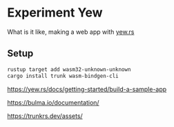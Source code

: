 # Experiment Yew

What is it like, making a web app with [yew.rs](https://yew.rs)

## Setup

```sh
rustup target add wasm32-unknown-unknown
cargo install trunk wasm-bindgen-cli
```

https://yew.rs/docs/getting-started/build-a-sample-app

https://bulma.io/documentation/

https://trunkrs.dev/assets/
